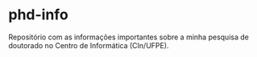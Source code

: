# phd-info
Repositório com as informações importantes sobre a minha pesquisa de doutorado no Centro de Informática (CIn/UFPE).
